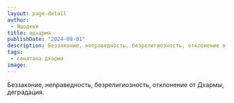 ```yaml
---
layout: page-detail
author:
 - Яшодеви
title: адхарма
publishDate: "2024-09-01"
description: Беззаконие, неправедность, безрелигиозность, отклонение от Дхармы, деградация.
tags:
 - санатана дхарма
image: 
---
```


Беззаконие, неправедность, безрелигиозность, отклонение от Дхармы, деградация.

